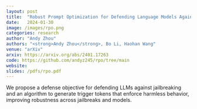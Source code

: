 ```yaml
---
layout: post
title:  "Robust Prompt Optimization for Defending Language Models Against Jailbreaking Attacks"
date:   2024-01-30
image: /images/rpo.png
categories: research
author: "Andy Zhou"
authors: "<strong>Andy Zhou</strong>, Bo Li, Haohan Wang"
venue: "arXiv"
arxiv: https://arxiv.org/abs/2401.17263
code: https://github.com/andyz245/rpo/tree/main
website: 
slides: /pdfs/rpo.pdf
---
```

We propose a defense objective for defending LLMs against jailbreaking and an algorithm to generate trigger tokens that enforce harmless behavior, improving robustness across jailbreaks and models. 
